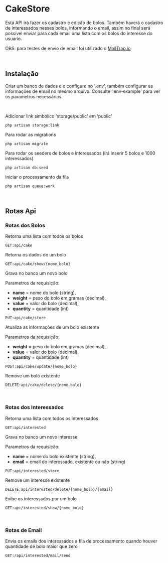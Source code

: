 # CakeStore

Está API irá fazer os cadastro e edição de bolos. Também haverá o cadastro de interessados nesses bolos, informando o email, assim no final será possível enviar para cada email uma lista com os bolos do interesse do usuario.


OBS: para testes de envio de email foi utilizado o <a href="https://mailtrap.io/">MailTrap.io</a>

<br>

## Instalação

Criar um banco de dados e o configure no '.env', também configurar as informações de email no mesmo arquivo. Consulte '.env-example' para ver os parametros necessários.

<br>

Adicionar link simbólico 'storage/public' em 'public'
```
php artisan storage:link
```

Para rodar as migrations
```
php artisan migrate
```

Para rodar os seeders de bolos e interessados (irá inserir 5 bolos e 1000 interessados)
```
php artisan db:seed
```


Iniciar o processamento da fila
```
php artisan queue:work
```





<br>


## Rotas Api

### **Rotas dos Bolos**
Retorna uma lista com todos os bolos
```
GET:api/cake
```

Retorna os dados de um bolo
```
GET:api/cake/show/{nome_bolo}
```

Grava no banco um novo bolo

Parametros da requisição: 
* **name** = nome do bolo (string), 
* **weight** = peso do bolo em gramas (decimal),
* **value** = valor do bolo (decimal), 
* **quantity** = quantidade (int)

```
PUT:api/cake/store
```


Atualiza as informações de um bolo existente

Parametros da requisição: 
* **weight** = peso do bolo em gramas (decimal),
* **value** = valor do bolo (decimal), 
* **quantity** = quantidade (int)

```
POST:api/cake/update/{nome_bolo}
```

Remove um bolo existente
```
DELETE:api/cake/delete/{nome_bolo}
```






<br>

### **Rotas dos Interessados**

Retorna uma lista com todos os interessados
```
GET:api/interested
```

Grava no banco um novo interesse

Parametros da requisição: 
* **name** = nome do bolo existente (string), 
* **email** = email do interessado, existente ou não (string)

```
PUT:api/interested/store
```

Remove um interesse existente
```
DELETE:api/interested/delete/{nome_bolo}/{email}
```

Exibe os interessados por um bolo
```
GET:api/interested/show/{nome_bolo}
```




<br>

### **Rotas de Email**
Envia os emails dos interessados a fila de processamento quando houver quantidade de bolo maior que zero
```
GET:/api/interested/mail/send
```



